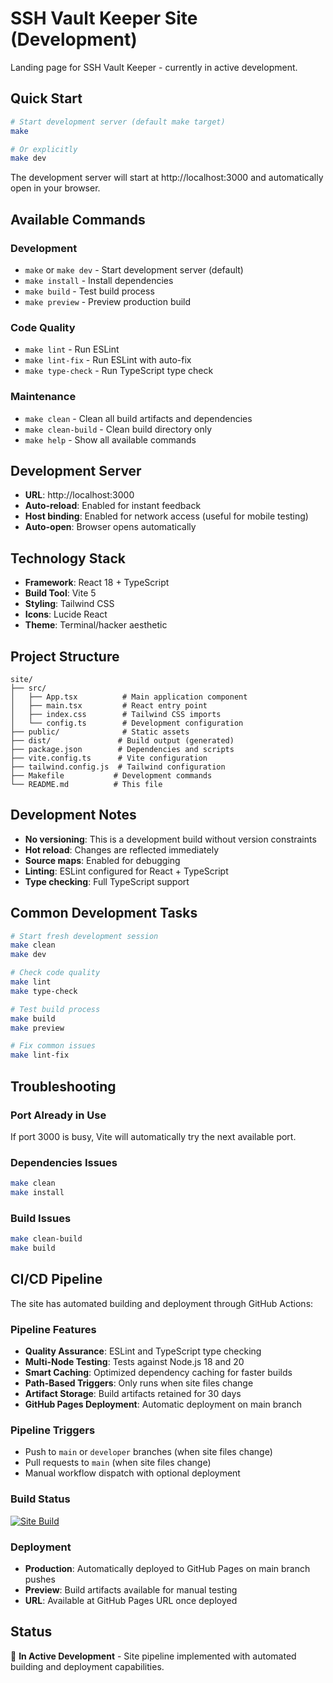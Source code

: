 # SSH Vault Keeper Site (Development)

Landing page for SSH Vault Keeper - currently in active development.

## Quick Start

```bash
# Start development server (default make target)
make

# Or explicitly
make dev
```

The development server will start at http://localhost:3000 and automatically open in your browser.

## Available Commands

### Development
- `make` or `make dev` - Start development server (default)
- `make install` - Install dependencies
- `make build` - Test build process
- `make preview` - Preview production build

### Code Quality
- `make lint` - Run ESLint
- `make lint-fix` - Run ESLint with auto-fix
- `make type-check` - Run TypeScript type check

### Maintenance
- `make clean` - Clean all build artifacts and dependencies
- `make clean-build` - Clean build directory only
- `make help` - Show all available commands

## Development Server

- **URL**: http://localhost:3000
- **Auto-reload**: Enabled for instant feedback
- **Host binding**: Enabled for network access (useful for mobile testing)
- **Auto-open**: Browser opens automatically

## Technology Stack

- **Framework**: React 18 + TypeScript
- **Build Tool**: Vite 5
- **Styling**: Tailwind CSS
- **Icons**: Lucide React
- **Theme**: Terminal/hacker aesthetic

## Project Structure

```
site/
├── src/
│   ├── App.tsx          # Main application component
│   ├── main.tsx         # React entry point
│   ├── index.css        # Tailwind CSS imports
│   └── config.ts        # Development configuration
├── public/              # Static assets
├── dist/               # Build output (generated)
├── package.json        # Dependencies and scripts
├── vite.config.ts      # Vite configuration
├── tailwind.config.js  # Tailwind configuration
├── Makefile           # Development commands
└── README.md          # This file
```

## Development Notes

- **No versioning**: This is a development build without version constraints
- **Hot reload**: Changes are reflected immediately
- **Source maps**: Enabled for debugging
- **Linting**: ESLint configured for React + TypeScript
- **Type checking**: Full TypeScript support

## Common Development Tasks

```bash
# Start fresh development session
make clean
make dev

# Check code quality
make lint
make type-check

# Test build process
make build
make preview

# Fix common issues
make lint-fix
```

## Troubleshooting

### Port Already in Use
If port 3000 is busy, Vite will automatically try the next available port.

### Dependencies Issues
```bash
make clean
make install
```

### Build Issues
```bash
make clean-build
make build
```

## CI/CD Pipeline

The site has automated building and deployment through GitHub Actions:

### Pipeline Features
- **Quality Assurance**: ESLint and TypeScript type checking
- **Multi-Node Testing**: Tests against Node.js 18 and 20
- **Smart Caching**: Optimized dependency caching for faster builds
- **Path-Based Triggers**: Only runs when site files change
- **Artifact Storage**: Build artifacts retained for 30 days
- **GitHub Pages Deployment**: Automatic deployment on main branch

### Pipeline Triggers
- Push to `main` or `developer` branches (when site files change)
- Pull requests to `main` (when site files change)
- Manual workflow dispatch with optional deployment

### Build Status
[![Site Build](https://github.com/rzago/ssh-vault-keeper/actions/workflows/site.yml/badge.svg)](https://github.com/rzago/ssh-vault-keeper/actions/workflows/site.yml)

### Deployment
- **Production**: Automatically deployed to GitHub Pages on main branch pushes
- **Preview**: Build artifacts available for manual testing
- **URL**: Available at GitHub Pages URL once deployed

## Status

🚧 **In Active Development** - Site pipeline implemented with automated building and deployment capabilities.
